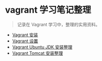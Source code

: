 vagrant 学习笔记整理
====================
>记录在 Vagrant 学习中，整理的实用资料。

- [Vagrant 安装](https://github.com/getbyling/vagrant/blob/master/01%20Vagrant%20%E5%AE%89%E8%A3%85.md)
- [Vagrant 设置](https://github.com/getbyling/vagrant/blob/master/02%20Vagrant%20%E8%AE%BE%E7%BD%AE.md)
- [Vagrant Ubuntu JDK 安装整理](https://github.com/getbyling/vagrant/blob/master/03%20Vagrant%20JDK%20%E5%AE%89%E8%A3%85%E6%95%B4%E7%90%86.md)
- [Vagrant Tomcat 安装整理](https://github.com/getbyling/vagrant/blob/master/04%20Vagrant%20Tomcat%20%E5%AE%89%E8%A3%85%E6%95%B4%E7%90%86.md)

